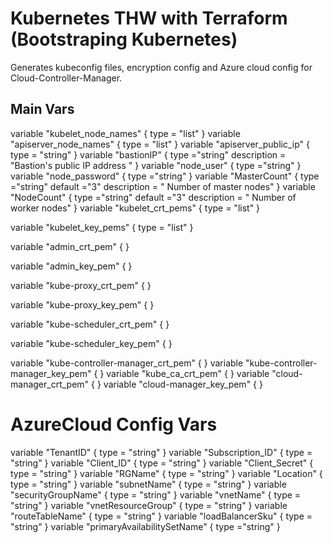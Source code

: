 # Kubernetes THW with Terraform (Bootstraping Kubernetes)

Generates kubeconfig files, encryption config and Azure cloud config for Cloud-Controller-Manager.

## Main Vars

variable "kubelet_node_names" {
  type        = "list"
}
variable "apiserver_node_names" {
  type        = "list"
}
variable "apiserver_public_ip" {
  type        = "string"
}
variable "bastionIP" {
  type ="string"
  description = "Bastion's public IP address "
}
variable "node_user" {
  type ="string"
}
variable "node_password" {
  type ="string"
}
variable "MasterCount" {
  type ="string"
  default ="3"
  description = " Number of master nodes"
}
variable "NodeCount" {
  type ="string"
  default ="3"
  description = " Number of worker nodes"
}
variable "kubelet_crt_pems" {
  type = "list"
}

variable "kubelet_key_pems" {
  type = "list"
}

variable "admin_crt_pem" {
}

variable "admin_key_pem" {
}

variable "kube-proxy_crt_pem" {
}

variable "kube-proxy_key_pem" {
}

variable "kube-scheduler_crt_pem" {
}

variable "kube-scheduler_key_pem" {
}

variable "kube-controller-manager_crt_pem" {
}
variable "kube-controller-manager_key_pem" {
}
variable "kube_ca_crt_pem" {
}
variable "cloud-manager_crt_pem" {
}
variable "cloud-manager_key_pem" {
}
# AzureCloud Config Vars
variable "TenantID" {
  type    = "string"
}
variable "Subscription_ID" {
  type    = "string"
}
variable "Client_ID" {
  type    = "string"
}
variable "Client_Secret" {
  type    = "string"
}
variable "RGName" {
  type    = "string"
}
variable "Location" {
  type = "string"
}
variable "subnetName" {
  type = "string"
}
variable "securityGroupName" {
  type = "string"
}
variable "vnetName" {
  type = "string"
}
variable "vnetResourceGroup" {
  type = "string"
}
variable "routeTableName" {
  type = "string"
}
variable "loadBalancerSku" {
  type = "string"
}
variable "primaryAvailabilitySetName" {
  type ="string"
}